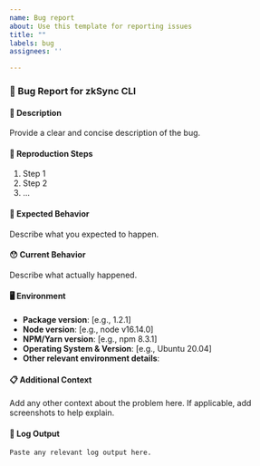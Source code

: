 ```yaml
---
name: Bug report
about: Use this template for reporting issues
title: ""
labels: bug
assignees: ''

---
```


### 🐛 Bug Report for zkSync CLI

#### 📝 Description

Provide a clear and concise description of the bug.

#### 🔄 Reproduction Steps

1. Step 1
2. Step 2
3. ...

#### 🤔 Expected Behavior

Describe what you expected to happen.

#### 😯 Current Behavior

Describe what actually happened.

#### 🖥️ Environment

* **Package version**: [e.g., 1.2.1]
* **Node version**: [e.g., node v16.14.0]
* **NPM/Yarn version**: [e.g., npm 8.3.1]
* **Operating System & Version**: [e.g., Ubuntu 20.04]
* **Other relevant environment details**:

#### 📋 Additional Context

Add any other context about the problem here. If applicable, add screenshots to help explain.

#### 📎 Log Output

```console
Paste any relevant log output here.
```
